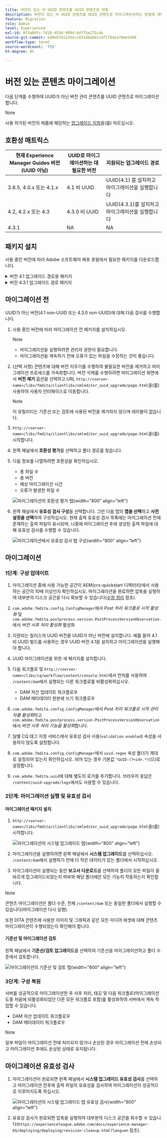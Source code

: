 ```yaml
---
title: 버전이 있는 비 UUID 콘텐츠를 UUID 콘텐츠로 변환
description: 버전이 있는 비 UUID 콘텐츠를 UUID 콘텐츠로 마이그레이션하는 방법에 대해 알아봅니다.
feature: Migration
role: Admin
level: Experienced
exl-id: 8f3a89fc-7d18-453d-909d-6dff5e275cab
source-git-commit: e40ebf4122decc431d0abb2cdf1794ea704e5496
workflow-type: tm+mt
source-wordcount: '755'
ht-degree: 0%

---
```


# 버전 있는 콘텐츠 마이그레이션

다음 단계를 수행하여 UUID가 아닌 버전 관리 콘텐츠를 UUID 콘텐츠로 마이그레이션합니다.

>[!NOTE]
>
>사용 허가된 버전의 제품에 해당하는 [업그레이드 지침](./upgrade-xml-documentation.md)을(를) 따르십시오.

## 호환성 매트릭스

| 현재 Experience Manager Guides 버전(UUID 아님) | UUID로 마이그레이션하는 데 필요한 버전 | 지원되는 업그레이드 경로 |
|---|---|---|
| 3.8.5, 4.0.x 또는 4.1.x | 4.1 비 UUID | UUID(4.1) 를 설치하고 마이그레이션을 실행합니다 |
| 4.2, 4.2.x 또는 4.3 | 4.3.0 비 UUID | UUID(4.3.1)를 설치하고 마이그레이션을 실행합니다 |
| 4.3.1 | NA | NA |

## 패키지 설치

사용 중인 버전에 따라 Adobe 소프트웨어 배포 포털에서 필요한 패키지를 다운로드합니다.
<details>
<summary>  버전 4.1 업그레이드 경로용 패키지</summary>

1. **마이그레이션 사전**: [com.adobe.guides.pre-uuid-migration-1.0.9.zip](https://experience.adobe.com/#/downloads/content/software-distribution/en/aem.html?package=%2Fcontent%2Fsoftware-distribution%2Fen%2Fdetails.html%2Fcontent%2Fdam%2Faem%2Fpublic%2Faemdox%2Fother-packages%2Fuuid-migration%2F1-0%2Fcom.adobe.guides.pre-uuid-migration-1.0.9.zip)
1. **마이그레이션**: [com.adobe.guides.uuid-upgrade-1.0.19.zip](https://experience.adobe.com/#/downloads/content/software-distribution/en/aem.html?package=%2Fcontent%2Fsoftware-distribution%2Fen%2Fdetails.html%2Fcontent%2Fdam%2Faem%2Fpublic%2Faemdox%2Fother-packages%2Fuuid-migration%2F1-0%2Fcom.adobe.guides.uuid-upgrade-1.0.19.zip)
</details>


<details>
<summary> 버전 4.3.1 업그레이드 경로 패키지</summary>

1. **마이그레이션 사전**: [com.adobe.guides.pre-uuid-migration-1.1.3.zip](https://experience.adobe.com/#/downloads/content/software-distribution/en/aem.html?package=%2Fcontent%2Fsoftware-distribution%2Fen%2Fdetails.html%2Fcontent%2Fdam%2Faem%2Fpublic%2Faemdox%2Fother-packages%2Fuuid-migration%2Fcom.adobe.guides.pre-uuid-migration-1.1.3.zip)
1. **마이그레이션**: [com.adobe.guides.uuid-upgrade-1.1.15.zip](https://experience.adobe.com/#/downloads/content/software-distribution/en/aem.html?package=%2Fcontent%2Fsoftware-distribution%2Fen%2Fdetails.html%2Fcontent%2Fdam%2Faem%2Fpublic%2Faemdox%2Fother-packages%2Fuuid-migration%2Fcom.adobe.guides.uuid-upgrade-1.1.15.zip)

</details>

## 마이그레이션 전

UUID가 아닌 버전(4.1 non-UUID 또는 4.3.0 non-UUID)에 대해 다음 검사를 수행합니다.

1. 사용 중인 버전에 따라 마이그레이션 전 패키지를 설치하십시오.

   >[!NOTE]
   >
   >* 마이그레이션을 실행하려면 관리자 권한이 필요합니다.
   >* 마이그레이션을 계속하기 전에 오류가 있는 파일을 수정하는 것이 좋습니다.

1. (선택 사항) 콘텐츠에 대해 버전 지우기를 수행하여 불필요한 버전을 제거하고 마이그레이션 프로세스를 가속화합니다. 버전 삭제를 수행하려면 마이그레이션 화면에서 **버전 제거** 옵션을 선택하고 URL `http://<server- name>/libs/fmdita/clientlibs/xmleditor_uuid_upgrade/page.html`을(를) 사용하여 사용자 인터페이스로 이동합니다.
   >[!NOTE]
   >
   >이 유틸리티는 기준선 또는 검토에 사용된 버전을 제거하지 않으며 레이블이 없습니다.

1. `http://<server-name>/libs/fmdita/clientlibs/xmleditor_uuid_upgrade/page.html`을(를) 시작합니다.
1. 왼쪽 패널에서 **호환성 평가**&#x200B;를 선택하고 폴더 경로를 찾습니다.
1. 다음 정보를 나열하려면 호환성을 확인하십시오.
   * 총 파일 수
   * 총 버전
   * 예상 마이그레이션 시간
   * 오류가 발생한 파일 수

   ![마이그레이션의 호환성 평가 탭](assets/migration-compatibility-assessment.png){width="800" align="left"}


1. 왼쪽 패널에서 **유효성 검사 구성**&#x200B;을 선택합니다. 그런 다음 맵의 **맵을 선택**&#x200B;하고 **사전 설정을 선택**&#x200B;하여 구성하십시오. 현재 출력 유효성 검사 목록에는 마이그레이션 전에 존재하는 출력 파일이 표시되며, 나중에 마이그레이션 후에 생성된 출력 파일에 대해 유효성 검사를 수행할 수 있습니다.

   ![마이그레이션에서 유효성 검사 탭 구성](assets/migration-configure-validation.png){width="800" align="left"}




## 마이그레이션

### 1단계: 구성 업데이트

1. 마이그레이션 중에 사용 가능한 공간이 AEM(crx-quickstart 디렉터리)에서 사용하는 공간의 10배 이상인지 확인하십시오. 마이그레이션을 완료하면 압축을 실행하여 대부분의 디스크 공간을 다시 확보할 수 있습니다([수정 정리](https://experienceleague.adobe.com/docs/experience-manager-65/deploying/deploying/revision-cleanup.html?lang=en) 참조).

1. `com.adobe.fmdita.config.ConfigManager`에서 *Post 처리 워크플로 시작 활성화* 및 `com.adobe.fmdita.postprocess.version.PostProcessVersionObservation.`에서 *버전 사후 처리 활성화* 활성화

1. 지원되는 릴리스의 UUID 버전을 UUID가 아닌 버전에 설치합니다. 예를 들어 4.1 비 UUID 빌드를 사용하는 경우 UUID 버전 4.1을 설치하고 마이그레이션을 실행해야 합니다.

1. UUID 마이그레이션을 위한 새 패키지를 설치합니다.

1. 다음 워크플로 및 `http://<server-name>/libs/cq/workflow/content/console.html`에서 런처를 사용하여 `/content/dam`에서 실행되는 다른 워크플로를 비활성화하십시오.

   * DAM 자산 업데이트 워크플로우
   * DAM 메타데이터 원본에 쓰기 워크플로우

1. `com.adobe.fmdita.config.ConfigManager`에서 *Post 처리 워크플로 시작 관리자를 활성화*&#x200B;하고 `com.adobe.fmdita.postprocess.version.PostProcessVersionObservation`에서 *버전 사후 처리 기능을 활성화*&#x200B;합니다.

1. 일별 CQ 태그 지정 서비스에서 유효성 검사 사용(`validation.enabled`) 속성을 사용하지 않도록 설정합니다.

1. `com.adobe.fmdita.config.ConfigManager`에서 `uuid.regex` 속성 폴더가 제대로 설정되어 있는지 확인하십시오. 비어 있는 경우 기본값 `^GUID-(?<id>.*)`(으)로 설정합니다.
1. `com.adobe.fmdita.uuid`에 대해 별도의 로거를 추가합니다. 브라우저 응답은 `/content/uuid-upgrade/logs`에서도 사용할 수 있습니다.

### 2단계: 마이그레이션 실행 및 유효성 검사

#### 마이그레이션 패키지 설치

1. `http://<server-name>/libs/fmdita/clientlibs/xmleditor_uuid_upgrade/page.html`을(를) 시작합니다.

   ![마이그레이션의 시스템 업그레이드 탭](assets/migration-system-upgrade.png){width="800" align="left"}

1. 마이그레이션을 실행하려면 왼쪽 패널에서 **시스템 업그레이드**&#x200B;를 선택하십시오. `/content/dam`에서 실행하기 전에 더 작은 데이터가 있는 폴더에서 시작하십시오.

1. 마이그레이션이 실행되는 동안 **보고서 다운로드**&#x200B;를 선택하여 폴더의 모든 파일이 올바르게 업그레이드되었는지 여부와 해당 폴더에만 모든 기능이 작동하는지 확인합니다.


>[!NOTE]
>
> 콘텐츠 마이그레이션은 폴더 수준, 전체 `/content/dam` 또는 동일한 폴더에서 실행할 수 있습니다(마이그레이션 다시 실행).

또한 DITA 콘텐츠에 사용한 이미지 및 그래픽과 같은 모든 미디어 에셋에 대해 콘텐츠 마이그레이션이 수행되었는지 확인해야 합니다.

#### 기준선 및 마이그레이션 검토

왼쪽 패널에서 **기준선/검토 업그레이드**&#x200B;를 선택하여 기준선을 마이그레이션하고 폴더 수준에서 검토합니다.

![마이그레이션의 기준선 및 검토 탭](assets/migration-baseline-review-upgrade.png){width="800" align="left"}


### 3단계: 구성 복원

서버를 성공적으로 마이그레이션한 후 사후 처리, 태깅 및 다음 워크플로(마이그레이션 도중 처음에 비활성화되었던 다른 모든 워크플로 포함)를 활성화하여 서버에서 계속 작업할 수 있습니다.

* DAM 자산 업데이트 워크플로우
* DAM 메타데이터 워크플로우

>[!NOTE]
>
>일부 파일이 마이그레이션 전에 처리되지 않거나 손상된 경우 마이그레이션 전에 손상되고 마이그레이션 후에도 손상된 상태로 유지됩니다.

## 마이그레이션 유효성 검사

1. 마이그레이션이 완료되면 왼쪽 패널에서 **시스템 업그레이드 유효성 검사**&#x200B;를 선택하고 마이그레이션 전후에 출력 파일의 유효성을 검사하여 마이그레이션이 성공적으로 이루어지도록 하십시오.

   ![마이그레이션의 시스템 업그레이드 탭 유효성 검사](assets/migration-validate-system-upgrade.png){width="800" align="left"}


1. 유효성 검사가 완료되면 압축을 실행하여 대부분의 디스크 공간을 회수할 수 있습니다(`https://experienceleague.adobe.com/docs/experience-manager-65/deploying/deploying/revision-cleanup.html?lang=en` 참조).
